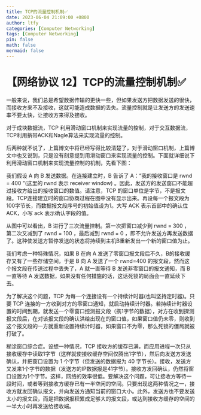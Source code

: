 ```yaml
---
title: TCP的流量控制机制✅
date: 2023-06-04 21:09:00 +0800
author: ltfy
categories: [Computer Networking]
tags: [Computer Networking]
pin: false
math: false
mermaid: false
---
```


# 【网络协议 12】TCP的流量控制机制✅

一般来说，我们总是希望数据传输的更快一些，但如果发送方把数据发送的很快，而接收方来不及接收，这就可能造成数据的丢失。流量控制就是让发送方的发送速率不要太快，让接收方来得及接收。

对于成块数据流，TCP 利用滑动窗口机制来实现流量的控制，对于交互数据流，TCP利用捎带ACK和Nagle算法来实现流量的控制。

后两种就不说了，上篇博文中将已经写得比较清楚了，对于滑动窗口机制，上篇博文中也又说到，只是没有刻意提到用滑动窗口来实现流量的控制。下面就详细说下利用滑动窗口机制来实现流量控制的机制，先看下图：



我们假设 A 向 B 发送数据。在连接建立时，B 告诉了 A：“我的接收窗口是 rwnd = 400 ”(这里的 rwnd 表示 receiver window) 。因此，发送方的发送窗口不能超过接收方给出的接收窗口的数值。请注意，TCP 的窗口单位是字节，不是报文段。TCP连接建立时的窗口协商过程在图中没有显示出来。再设每一个报文段为100字节长，而数据报文段序号的初始值设为1。大写 ACK 表示首部中的确认位 ACK，小写 ack 表示确认字段的值。

从图中可以看出，B 进行了三次流量控制。第一次把窗口减少到 rwnd = 300 ，第二次又减到了 rwnd = 100 ，最后减到 rwnd = 0 ，即不允许发送方再发送数据了。这种使发送方暂停发送的状态将持续到主机B重新发出一个新的窗口值为止。

我们考虑一种特殊情况，如果 B 在向 A 发送了零窗口报文段后不久，B的接收缓存又有了一些存储空间，于是 B 向 A 发送了一个 rwnd=400 的报文段，然而这个报文段在传送过程中丢失了，A 就一直等待 B 发送非零窗口的报文通知，而 B 一直等待 A 发送数据，如果没有任何措施的话，这话死锁的局面会一直延续下去。

为了解决这个问题，TCP 为每一个连接设有一个持续计时器(也叫坚持定时器)。只要 TCP 连接的一方收到对方的零窗口通知，就启动持续计时器。若持续计时器设置的时间到期，就发送一个零窗口控测报文段（携1字节的数据），对方在收到探测报文段后，在对该报文段的确认洪给出现在的窗口值，如果窗口值仍未零，则收到这个报文段的一方就重新设置持续计时器，如果窗口不为零，那么死锁的僵局就被打破了。

糊涂窗口综合症。设想一种情况，TCP 接收方的缓存已满，而应用进程一次只从接收缓存中读取1字节（这样就使接收缓存空间仅腾出1字节），然后向发送方发送确认，并把窗口设置为 1 个字节（但发送的数据报为 40 字节长）。接收，发送方又发来1个字节的数据（发送方的IP数据报是41字节）。接收方发回确认，仍然将窗口设置为1个字节。这样，网络的效率很低。要解决这个问题，可让接收方等待一段时间，或者等到接收方缓存已有一半空闲的空间。只要出现这两种情况之一，接收方就发回确认报文，并向发送方通知当前的窗口大小。此外，发送方也不要发送太小的报文段，而是把数据报积累成足够大的报文段，或达到接收方缓存的空间的一半大小时再发送给接收端。